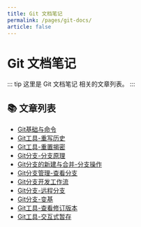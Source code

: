 ```yaml
---
title: Git 文档笔记
permalink: /pages/git-docs/
article: false
---
```


# Git 文档笔记

::: tip
这里是 Git 文档笔记 相关的文章列表。
:::

## 📚 文章列表

- [Git基础与命令](10.Git基础与命令.md)
- [Git工具-重写历史](100.Git工具-重写历史.md)
- [Git工具-重置揭密](110.Git工具-重置揭密.md)
- [Git分支-分支原理](20.Git分支-分支原理.md)
- [Git分支的新建与合并-分支操作](30.Git分支的新建与合并-分支操作.md)
- [Git分支管理-查看分支](40.Git分支管理-查看分支.md)
- [Git分支开发工作流](50.Git分支开发工作流.md)
- [Git分支-远程分支](60.Git分支-远程分支.md)
- [Git分支-变基](70.Git分支-变基.md)
- [Git工具-查看修订版本](80.Git工具-查看修订版本.md)
- [Git工具-交互式暂存](90.Git工具-交互式暂存.md)
